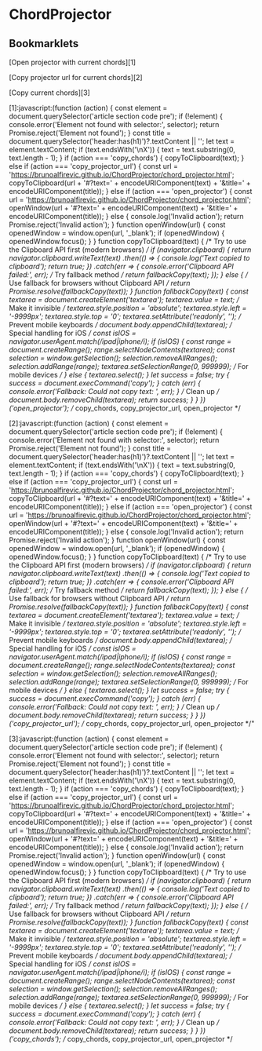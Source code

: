 # ChordProjector

## Bookmarklets

[Open projector with current chords][1]

[Copy projector url for current chords][2]

[Copy current chords][3]

[Open blank chord projector]:[4]

[1]:javascript:(function (action) {   const element = document.querySelector('article section code pre');    if (!element) {     console.error('Element not found with selector:', selector);     return Promise.reject('Element not found');   }    const title = document.querySelector('header:has(h1)')?.textContent || '';    let text = element.textContent;   if (text.endsWith('\nX')) {     text = text.substring(0, text.length - 1);   }    if (action === 'copy_chords') {     copyToClipboard(text);   } else if (action === 'copy_projector_url') {     const url = 'https://brunoalfirevic.github.io/ChordProjector/chord_projector.html';     copyToClipboard(url + '#?text=' + encodeURIComponent(text) + '&title=' + encodeURIComponent(title));   } else if (action === 'open_projector') {     const url = 'https://brunoalfirevic.github.io/ChordProjector/chord_projector.html';     openWindow(url + '#?text=' + encodeURIComponent(text) + '&title=' + encodeURIComponent(title));   } else {     console.log('Invalid action');     return Promise.reject('Invalid action');   }    function openWindow(url) {     const openedWindow = window.open(url, '_blank');     if (openedWindow) {       openedWindow.focus();     }   }    function copyToClipboard(text) {     /* Try to use the Clipboard API first (modern browsers) */     if (navigator.clipboard) {       return navigator.clipboard.writeText(text)         .then(() => {           console.log('Text copied to clipboard');           return true;         })         .catch(err => {           console.error('Clipboard API failed:', err);           /* Try fallback method */           return fallbackCopy(text);         });     } else {       /* Use fallback for browsers without Clipboard API */       return Promise.resolve(fallbackCopy(text));     }      function fallbackCopy(text) {       const textarea = document.createElement('textarea');       textarea.value = text;        /* Make it invisible */       textarea.style.position = 'absolute';       textarea.style.left = '-9999px';       textarea.style.top = '0';       textarea.setAttribute('readonly', ''); /* Prevent mobile keyboards */        document.body.appendChild(textarea);        /* Special handling for iOS */       const isIOS = navigator.userAgent.match(/ipad|iphone/i);        if (isIOS) {         const range = document.createRange();         range.selectNodeContents(textarea);         const selection = window.getSelection();         selection.removeAllRanges();         selection.addRange(range);         textarea.setSelectionRange(0, 999999); /* For mobile devices */       } else {         textarea.select();       }        let success = false;       try {         success = document.execCommand('copy');       } catch (err) {         console.error('Fallback: Could not copy text: ', err);       }        /* Clean up */       document.body.removeChild(textarea);       return success;     }   } })('open_projector'); /* copy_chords, copy_projector_url, open_projector */

[2]:javascript:(function (action) {   const element = document.querySelector('article section code pre');    if (!element) {     console.error('Element not found with selector:', selector);     return Promise.reject('Element not found');   }    const title = document.querySelector('header:has(h1)')?.textContent || '';    let text = element.textContent;   if (text.endsWith('\nX')) {     text = text.substring(0, text.length - 1);   }    if (action === 'copy_chords') {     copyToClipboard(text);   } else if (action === 'copy_projector_url') {     const url = 'https://brunoalfirevic.github.io/ChordProjector/chord_projector.html';     copyToClipboard(url + '#?text=' + encodeURIComponent(text) + '&title=' + encodeURIComponent(title));   } else if (action === 'open_projector') {     const url = 'https://brunoalfirevic.github.io/ChordProjector/chord_projector.html';     openWindow(url + '#?text=' + encodeURIComponent(text) + '&title=' + encodeURIComponent(title));   } else {     console.log('Invalid action');     return Promise.reject('Invalid action');   }    function openWindow(url) {     const openedWindow = window.open(url, '_blank');     if (openedWindow) {       openedWindow.focus();     }   }    function copyToClipboard(text) {     /* Try to use the Clipboard API first (modern browsers) */     if (navigator.clipboard) {       return navigator.clipboard.writeText(text)         .then(() => {           console.log('Text copied to clipboard');           return true;         })         .catch(err => {           console.error('Clipboard API failed:', err);           /* Try fallback method */           return fallbackCopy(text);         });     } else {       /* Use fallback for browsers without Clipboard API */       return Promise.resolve(fallbackCopy(text));     }      function fallbackCopy(text) {       const textarea = document.createElement('textarea');       textarea.value = text;        /* Make it invisible */       textarea.style.position = 'absolute';       textarea.style.left = '-9999px';       textarea.style.top = '0';       textarea.setAttribute('readonly', ''); /* Prevent mobile keyboards */        document.body.appendChild(textarea);        /* Special handling for iOS */       const isIOS = navigator.userAgent.match(/ipad|iphone/i);        if (isIOS) {         const range = document.createRange();         range.selectNodeContents(textarea);         const selection = window.getSelection();         selection.removeAllRanges();         selection.addRange(range);         textarea.setSelectionRange(0, 999999); /* For mobile devices */       } else {         textarea.select();       }        let success = false;       try {         success = document.execCommand('copy');       } catch (err) {         console.error('Fallback: Could not copy text: ', err);       }        /* Clean up */       document.body.removeChild(textarea);       return success;     }   } })('copy_projector_url'); /* copy_chords, copy_projector_url, open_projector */"

[3]:javascript:(function (action) {   const element = document.querySelector('article section code pre');    if (!element) {     console.error('Element not found with selector:', selector);     return Promise.reject('Element not found');   }    const title = document.querySelector('header:has(h1)')?.textContent || '';    let text = element.textContent;   if (text.endsWith('\nX')) {     text = text.substring(0, text.length - 1);   }    if (action === 'copy_chords') {     copyToClipboard(text);   } else if (action === 'copy_projector_url') {     const url = 'https://brunoalfirevic.github.io/ChordProjector/chord_projector.html';     copyToClipboard(url + '#?text=' + encodeURIComponent(text) + '&title=' + encodeURIComponent(title));   } else if (action === 'open_projector') {     const url = 'https://brunoalfirevic.github.io/ChordProjector/chord_projector.html';     openWindow(url + '#?text=' + encodeURIComponent(text) + '&title=' + encodeURIComponent(title));   } else {     console.log('Invalid action');     return Promise.reject('Invalid action');   }    function openWindow(url) {     const openedWindow = window.open(url, '_blank');     if (openedWindow) {       openedWindow.focus();     }   }    function copyToClipboard(text) {     /* Try to use the Clipboard API first (modern browsers) */     if (navigator.clipboard) {       return navigator.clipboard.writeText(text)         .then(() => {           console.log('Text copied to clipboard');           return true;         })         .catch(err => {           console.error('Clipboard API failed:', err);           /* Try fallback method */           return fallbackCopy(text);         });     } else {       /* Use fallback for browsers without Clipboard API */       return Promise.resolve(fallbackCopy(text));     }      function fallbackCopy(text) {       const textarea = document.createElement('textarea');       textarea.value = text;        /* Make it invisible */       textarea.style.position = 'absolute';       textarea.style.left = '-9999px';       textarea.style.top = '0';       textarea.setAttribute('readonly', ''); /* Prevent mobile keyboards */        document.body.appendChild(textarea);        /* Special handling for iOS */       const isIOS = navigator.userAgent.match(/ipad|iphone/i);        if (isIOS) {         const range = document.createRange();         range.selectNodeContents(textarea);         const selection = window.getSelection();         selection.removeAllRanges();         selection.addRange(range);         textarea.setSelectionRange(0, 999999); /* For mobile devices */       } else {         textarea.select();       }        let success = false;       try {         success = document.execCommand('copy');       } catch (err) {         console.error('Fallback: Could not copy text: ', err);       }        /* Clean up */       document.body.removeChild(textarea);       return success;     }   } })('copy_chords'); /* copy_chords, copy_projector_url, open_projector */

[4]:https://brunoalfirevic.github.io/ChordProjector/chord_projector.html
